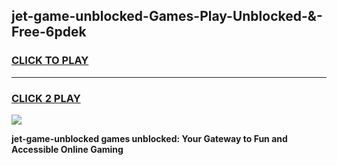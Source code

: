 
## jet-game-unblocked-Games-Play-Unblocked-&-Free-6pdek
<h3>
<a href="https://premium76.site?title=jet-game-unblocked&ref=24A">CLICK TO PLAY</a></h3>
<hr>

<h3>
<a href="https://premium76.site?title=jet-game-unblocked&ref=24A">CLICK 2 PLAY</a>
  
</h3>

<a href="https://premium76.site?title=jet-game-unblocked&ref=24A"><img src="https://clearcache.store/games.png"></a>


**jet-game-unblocked games unblocked: Your Gateway to Fun and Accessible Online Gaming**
